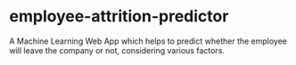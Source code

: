 # employee-attrition-predictor
A Machine Learning Web App which helps to predict whether the employee will leave the company or not, considering various factors.
